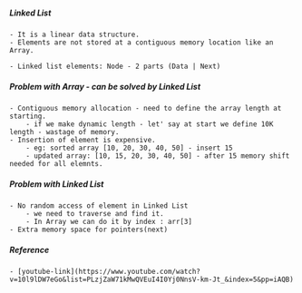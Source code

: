 ##### Linked List
    - It is a linear data structure. 
    - Elements are not stored at a contiguous memory location like an Array.

    - Linked list elements: Node - 2 parts (Data | Next)

##### Problem with Array - can be solved by Linked List 
    - Contiguous memory allocation - need to define the array length at starting.
        - if we make dynamic length - let' say at start we define 10K length - wastage of memory.
    - Insertion of element is expensive.
        - eg: sorted array [10, 20, 30, 40, 50] - insert 15
        - updated array: [10, 15, 20, 30, 40, 50] - after 15 memory shift needed for all elemnts.

##### Problem with Linked List
    - No random access of element in Linked List
        - we need to traverse and find it.
        - In Array we can do it by index : arr[3]
    - Extra memory space for pointers(next)

##### Reference
    - [youtube-link](https://www.youtube.com/watch?v=10l9lDW7eGo&list=PLzjZaW71kMwQVEuI4I0Yj0NnsV-km-Jt_&index=5&pp=iAQB)